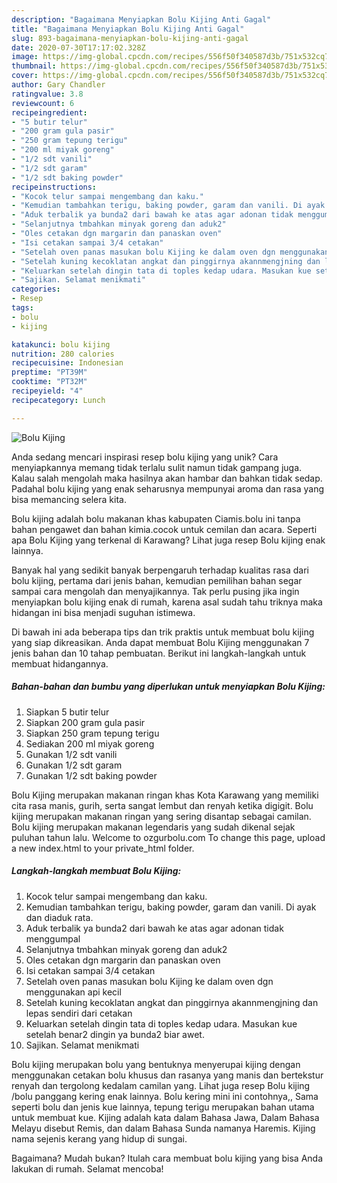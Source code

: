 ```yaml
---
description: "Bagaimana Menyiapkan Bolu Kijing Anti Gagal"
title: "Bagaimana Menyiapkan Bolu Kijing Anti Gagal"
slug: 893-bagaimana-menyiapkan-bolu-kijing-anti-gagal
date: 2020-07-30T17:17:02.328Z
image: https://img-global.cpcdn.com/recipes/556f50f340587d3b/751x532cq70/bolu-kijing-foto-resep-utama.jpg
thumbnail: https://img-global.cpcdn.com/recipes/556f50f340587d3b/751x532cq70/bolu-kijing-foto-resep-utama.jpg
cover: https://img-global.cpcdn.com/recipes/556f50f340587d3b/751x532cq70/bolu-kijing-foto-resep-utama.jpg
author: Gary Chandler
ratingvalue: 3.8
reviewcount: 6
recipeingredient:
- "5 butir telur"
- "200 gram gula pasir"
- "250 gram tepung terigu"
- "200 ml miyak goreng"
- "1/2 sdt vanili"
- "1/2 sdt garam"
- "1/2 sdt baking powder"
recipeinstructions:
- "Kocok telur sampai mengembang dan kaku."
- "Kemudian tambahkan terigu, baking powder, garam dan vanili. Di ayak dan diaduk rata."
- "Aduk terbalik ya bunda2 dari bawah ke atas agar adonan tidak menggumpal"
- "Selanjutnya tmbahkan minyak goreng dan aduk2"
- "Oles cetakan dgn margarin dan panaskan oven"
- "Isi cetakan sampai 3/4 cetakan"
- "Setelah oven panas masukan bolu Kijing ke dalam oven dgn menggunakan api kecil"
- "Setelah kuning kecoklatan angkat dan pinggirnya akannmengjning dan lepas sendiri dari cetakan"
- "Keluarkan setelah dingin tata di toples kedap udara. Masukan kue setelah benar2 dingin ya bunda2 biar awet."
- "Sajikan. Selamat menikmati"
categories:
- Resep
tags:
- bolu
- kijing

katakunci: bolu kijing 
nutrition: 280 calories
recipecuisine: Indonesian
preptime: "PT39M"
cooktime: "PT32M"
recipeyield: "4"
recipecategory: Lunch

---
```



![Bolu Kijing](https://img-global.cpcdn.com/recipes/556f50f340587d3b/751x532cq70/bolu-kijing-foto-resep-utama.jpg)

Anda sedang mencari inspirasi resep bolu kijing yang unik? Cara menyiapkannya memang tidak terlalu sulit namun tidak gampang juga. Kalau salah mengolah maka hasilnya akan hambar dan bahkan tidak sedap. Padahal bolu kijing yang enak seharusnya mempunyai aroma dan rasa yang bisa memancing selera kita.

Bolu kijing adalah bolu makanan khas kabupaten Ciamis.bolu ini tanpa bahan pengawet dan bahan kimia.cocok untuk cemilan dan acara. Seperti apa Bolu Kijing yang terkenal di Karawang? Lihat juga resep Bolu kijing enak lainnya.

Banyak hal yang sedikit banyak berpengaruh terhadap kualitas rasa dari bolu kijing, pertama dari jenis bahan, kemudian pemilihan bahan segar sampai cara mengolah dan menyajikannya. Tak perlu pusing jika ingin menyiapkan bolu kijing enak di rumah, karena asal sudah tahu triknya maka hidangan ini bisa menjadi suguhan istimewa.


Di bawah ini ada beberapa tips dan trik praktis untuk membuat bolu kijing yang siap dikreasikan. Anda dapat membuat Bolu Kijing menggunakan 7 jenis bahan dan 10 tahap pembuatan. Berikut ini langkah-langkah untuk membuat hidangannya.

<!--inarticleads1-->

##### Bahan-bahan dan bumbu yang diperlukan untuk menyiapkan Bolu Kijing:

1. Siapkan 5 butir telur
1. Siapkan 200 gram gula pasir
1. Siapkan 250 gram tepung terigu
1. Sediakan 200 ml miyak goreng
1. Gunakan 1/2 sdt vanili
1. Gunakan 1/2 sdt garam
1. Gunakan 1/2 sdt baking powder


Bolu Kijing merupakan makanan ringan khas Kota Karawang yang memiliki cita rasa manis, gurih, serta sangat lembut dan renyah ketika digigit. Bolu kijing merupakan makanan ringan yang sering disantap sebagai camilan. Bolu kijing merupakan makanan legendaris yang sudah dikenal sejak puluhan tahun lalu. Welcome to ozgurbolu.com To change this page, upload a new index.html to your private_html folder. 

<!--inarticleads2-->

##### Langkah-langkah membuat Bolu Kijing:

1. Kocok telur sampai mengembang dan kaku.
1. Kemudian tambahkan terigu, baking powder, garam dan vanili. Di ayak dan diaduk rata.
1. Aduk terbalik ya bunda2 dari bawah ke atas agar adonan tidak menggumpal
1. Selanjutnya tmbahkan minyak goreng dan aduk2
1. Oles cetakan dgn margarin dan panaskan oven
1. Isi cetakan sampai 3/4 cetakan
1. Setelah oven panas masukan bolu Kijing ke dalam oven dgn menggunakan api kecil
1. Setelah kuning kecoklatan angkat dan pinggirnya akannmengjning dan lepas sendiri dari cetakan
1. Keluarkan setelah dingin tata di toples kedap udara. Masukan kue setelah benar2 dingin ya bunda2 biar awet.
1. Sajikan. Selamat menikmati


Bolu kijing merupakan bolu yang bentuknya menyerupai kijing dengan menggunakan cetakan bolu khusus dan rasanya yang manis dan bertekstur renyah dan tergolong kedalam camilan yang. Lihat juga resep Bolu kijing /bolu panggang kering enak lainnya. Bolu kering mini ini contohnya,, Sama seperti bolu dan jenis kue lainnya, tepung terigu merupakan bahan utama untuk membuat kue. Kijing adalah kata dalam Bahasa Jawa, Dalam Bahasa Melayu disebut Remis, dan dalam Bahasa Sunda namanya Haremis. Kijing nama sejenis kerang yang hidup di sungai. 

Bagaimana? Mudah bukan? Itulah cara membuat bolu kijing yang bisa Anda lakukan di rumah. Selamat mencoba!
